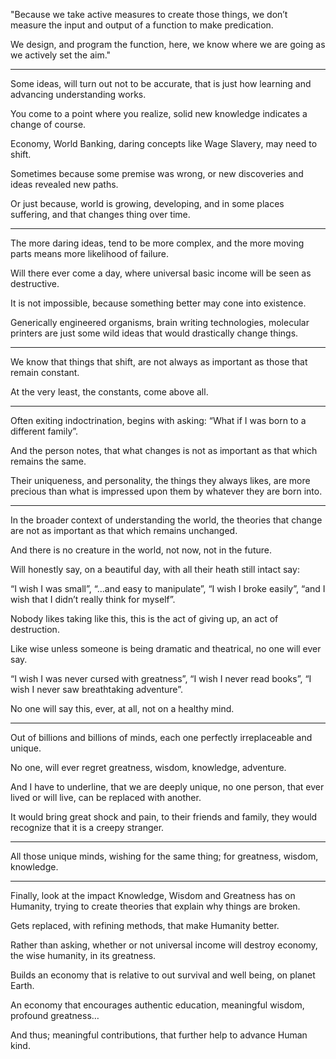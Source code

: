 "Because we take active measures to create those things,
we don’t measure the input and output of a function to make predication.

We design, and program the function,
here, we know where we are going as we actively set the aim."

---

Some ideas, will turn out not to be accurate,
that is just how learning and advancing understanding works.

You come to a point where you realize,
solid new knowledge indicates a change of course.

Economy, World Banking, daring concepts like Wage Slavery,
may need to shift.

Sometimes because some premise was wrong,
or new discoveries and ideas revealed new paths.

Or just because, world is growing, developing,
and in some places suffering, and that changes thing over time.

---

The more daring ideas, tend to be more complex,
and the more moving parts means more likelihood of failure.

Will there ever come a day,
where universal basic income will be seen as destructive.

It is not impossible,
because something better may cone into existence.

Generically engineered organisms, brain writing technologies,
molecular printers are just some wild ideas that would drastically change things.

---

We know that things that shift,
are not always as important as those that remain constant.

At the very least, the constants,
come above all.

---

Often exiting indoctrination,
begins with asking: “What if I was born to a different family”.

And the person notes,
that what changes is not as important as that which remains the same.

Their uniqueness, and personality, the things they always likes,
are more precious than what is impressed upon them by whatever they are born into.

---

In the broader context of understanding the world,
the theories that change are not as important as that which remains unchanged.

And there is no creature in the world,
not now, not in the future.

Will honestly say, on a beautiful day,
with all their heath still intact say:

“I wish I was small”, “...and easy to manipulate”,
“I wish I broke easily”, “and I wish that I didn’t really think for myself”.

Nobody likes taking like this, this is the act of giving up,
an act of destruction.

Like wise unless someone is being dramatic and theatrical,
no one will ever say.

“I wish I was never cursed with greatness”,
“I wish I never read books”, “I wish I never saw breathtaking adventure”.

No one will say this,
ever, at all, not on a healthy mind.

---

Out of billions and billions of minds,
each one perfectly irreplaceable and unique.

No one,
will ever regret greatness, wisdom, knowledge, adventure.

And I have to underline, that we are deeply unique,
no one person, that ever lived or will live, can be replaced with another.

It would bring great shock and pain,
to their friends and family, they would recognize that it is a creepy stranger.

---

All those unique minds,
wishing for the same thing; for greatness, wisdom, knowledge.

---

Finally, look at the impact Knowledge, Wisdom and Greatness has on Humanity,
trying to create theories that explain why things are broken.

Gets replaced, with refining methods,
that make Humanity better.

Rather than asking, whether or not universal income will destroy economy,
the wise humanity, in its greatness.

Builds an economy that is relative to out survival and well being,
on planet Earth.

An economy that encourages authentic education,
meaningful wisdom, profound greatness…

And thus; meaningful contributions,
that further help to advance Human kind.
